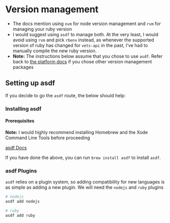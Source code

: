 # Version management
* The docs mention using `nvm` for node version management and `rvm` for managing your ruby version
* I would suggest using `asdf` to manage both. At the very least, I would avoid using `rvm` and pick `rbenv` instead, as whenever the supported version of ruby has changed for `vets-api` in the past, I've had to manually compile the new ruby version.
* **Note:** The instructions below assume that you chose to use `asdf`. Refer back to [the platform docs](https://depo-platform-documentation.scrollhelp.site/getting-started/setting-up-va-gov-locally) if you chose other version management packages

## Setting up asdf
If you decide to go the `asdf` route, the below should help:

### Installing asdf
#### Prerequisites
**Note:** I would highly recommend installing Homebrew and the Xode Command Line Tools before proceeding

[asdf Docs](https://asdf-vm.com/guide/getting-started.html#community-supported-download-methods)

If you have done the above, you can run `brew install asdf` to install `asdf`.

### asdf Plugins
`asdf` relies on a plugin system, so adding compatibility for new languages is as simple as adding a new plugin. We will need the `nodejs` and `ruby` plugins
```sh
# nodejs
asdf add nodejs

# ruby
asdf add ruby
```

### Installing the required `nodejs` version
We have the needed plugins, but that doesn't get us the versions of Ruby or Node.js that we need. You can refer to [the platform docs](https://depo-platform-documentation.scrollhelp.site/developer-docs/setting-up-your-local-frontend-environment#Settingupyourlocalfrontendenvironment-Step1:SetupNode) to determine the exact versions of Node.js and Yarn that are required, but we are going to assume for our purposes that you want to install Node.js `v14.15.0` and Yarn `v1.19.0`.
#### Install `nodejs 14.15.0`
```sh
# This will also install `npm` for us
asdf install nodejs 14.15.0
```

#### Set the version
To set `14.15.0` as your global version (used system-wide), you can run the following:
```sh
asdf global nodejs 14.15.0
```

**Note:** In theory, `asdf` should be able to pick up the existing `.nvmrc` and `.ruby-version` files and automatically use the versions specified in each of them (the specified versions of `ruby` and `nodejs` need to be installed manually for this to work), but you can also choose to set them up manually by running:
```sh
asdf local nodejs 14.15.0
```

Keep in mind that this will add a file called `.tool-versions` to the directory you ran the above command in. **Important:** Make sure not to check `.tool-versions` into `git`.

#### Install `yarn 1.19.1`
We will also need to install `yarn` via `npm`
```sh
npm i -g yarn@1.19.1
```

### Installing the required `ruby` version
[Relevant vets-api docs](https://github.com/department-of-veterans-affairs/vets-api/blob/master/docs/setup/native.md#installing-rvm)  
Next, we need to get the required version of Ruby installed. You can refer to  [.ruby-version](https://github.com/department-of-veterans-affairs/vets-api/blob/master/.ruby-version) in the `vets-api` repository to get the exact version, but we are going to assume that you want to install version `3.2.2`:
```sh
asdf install ruby 3.2.2
```

The same comments from the last section in reference to configuring the version of `ruby` we just installed as either `local` or `global` still apply, but we are going to assume you want to install it globally:
```sh
asdf global ruby 3.2.2
```

### Installing new versions of `nodejs` or `ruby`
You should be able to reuse the instructions from above, but in general these are the commands you should run:
```sh
asdf install <plugin> <version>

asdf global <plugin> <version>
```
